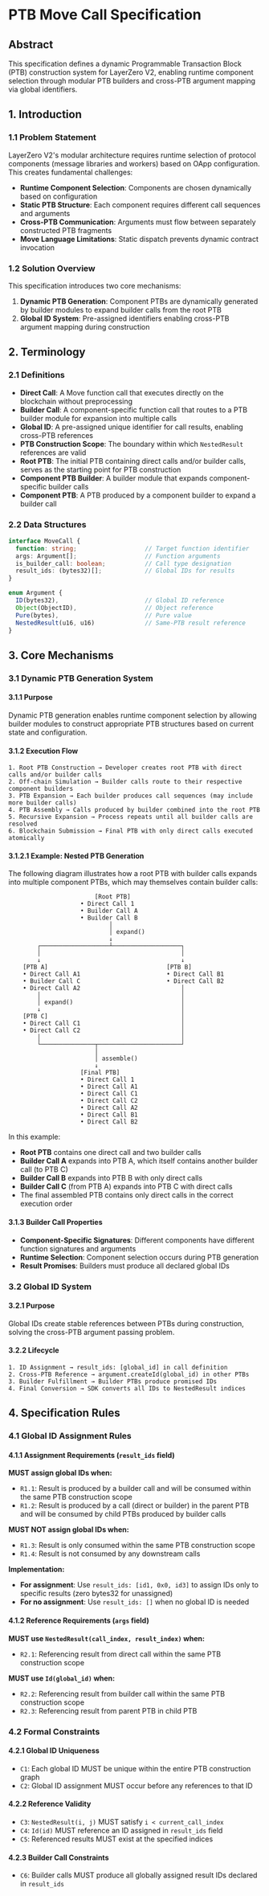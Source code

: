 # PTB Move Call Specification

## Abstract

This specification defines a dynamic Programmable Transaction Block (PTB) construction system for LayerZero V2, enabling runtime component selection through modular PTB builders and cross-PTB argument mapping via global identifiers.

## 1. Introduction

### 1.1 Problem Statement

LayerZero V2's modular architecture requires runtime selection of protocol components (message libraries and workers) based on OApp configuration. This creates fundamental challenges:

- **Runtime Component Selection**: Components are chosen dynamically based on configuration
- **Static PTB Structure**: Each component requires different call sequences and arguments
- **Cross-PTB Communication**: Arguments must flow between separately constructed PTB fragments
- **Move Language Limitations**: Static dispatch prevents dynamic contract invocation

### 1.2 Solution Overview

This specification introduces two core mechanisms:

1. **Dynamic PTB Generation**: Component PTBs are dynamically generated by builder modules to expand builder calls from the root PTB
2. **Global ID System**: Pre-assigned identifiers enabling cross-PTB argument mapping during construction

## 2. Terminology

### 2.1 Definitions

- **Direct Call**: A Move function call that executes directly on the blockchain without preprocessing
- **Builder Call**: A component-specific function call that routes to a PTB builder module for expansion into multiple calls
- **Global ID**: A pre-assigned unique identifier for call results, enabling cross-PTB references
- **PTB Construction Scope**: The boundary within which `NestedResult` references are valid
- **Root PTB**: The initial PTB containing direct calls and/or builder calls, serves as the starting point for PTB construction
- **Component PTB Builder**: A builder module that expands component-specific builder calls
- **Component PTB**: A PTB produced by a component builder to expand a builder call

### 2.2 Data Structures

```typescript
interface MoveCall {
  function: string;                   // Target function identifier
  args: Argument[];                   // Function arguments
  is_builder_call: boolean;           // Call type designation
  result_ids: (bytes32)[];            // Global IDs for results
}

enum Argument {
  ID(bytes32),                        // Global ID reference
  Object(ObjectID),                   // Object reference
  Pure(bytes),                        // Pure value
  NestedResult(u16, u16)              // Same-PTB result reference
}
```

## 3. Core Mechanisms

### 3.1 Dynamic PTB Generation System

#### 3.1.1 Purpose

Dynamic PTB generation enables runtime component selection by allowing builder modules to construct appropriate PTB structures based on current state and configuration.

#### 3.1.2 Execution Flow

```
1. Root PTB Construction → Developer creates root PTB with direct calls and/or builder calls
2. Off-chain Simulation → Builder calls route to their respective component builders
3. PTB Expansion → Each builder produces call sequences (may include more builder calls)
4. PTB Assembly → Calls produced by builder combined into the root PTB
5. Recursive Expansion → Process repeats until all builder calls are resolved
6. Blockchain Submission → Final PTB with only direct calls executed atomically
```

#### 3.1.2.1 Example: Nested PTB Generation

The following diagram illustrates how a root PTB with builder calls expands into multiple component PTBs, which may themselves contain builder calls:

```
                        [Root PTB]
                    • Direct Call 1
                    • Builder Call A
                    • Builder Call B
                            │
                            │ expand()
                            ↓
        ┌───────────────────┴───────────────────┐
        │                                       │
        ↓                                       ↓
    [PTB A]                                 [PTB B]
    • Direct Call A1                        • Direct Call B1
    • Builder Call C                        • Direct Call B2
    • Direct Call A2                            │
        │                                       │
        │ expand()                              │
        ↓                                       │
    [PTB C]                                     │
    • Direct Call C1                            │
    • Direct Call C2                            │
        │                                       │
        └───────────────┬───────────────────────┘
                        │
                        │ assemble()
                        ↓
                    [Final PTB]
                    • Direct Call 1
                    • Direct Call A1
                    • Direct Call C1
                    • Direct Call C2
                    • Direct Call A2
                    • Direct Call B1
                    • Direct Call B2
```

In this example:

- **Root PTB** contains one direct call and two builder calls
- **Builder Call A** expands into PTB A, which itself contains another builder call (to PTB C)
- **Builder Call B** expands into PTB B with only direct calls
- **Builder Call C** (from PTB A) expands into PTB C with direct calls
- The final assembled PTB contains only direct calls in the correct execution order

#### 3.1.3 Builder Call Properties

- **Component-Specific Signatures**: Different components have different function signatures and arguments
- **Runtime Selection**: Component selection occurs during PTB generation
- **Result Promises**: Builders must produce all declared global IDs

### 3.2 Global ID System

#### 3.2.1 Purpose

Global IDs create stable references between PTBs during construction, solving the cross-PTB argument passing problem.

#### 3.2.2 Lifecycle

```
1. ID Assignment → result_ids: [global_id] in call definition
2. Cross-PTB Reference → argument.createId(global_id) in other PTBs
3. Builder Fulfillment → Builder PTBs produce promised IDs
4. Final Conversion → SDK converts all IDs to NestedResult indices
```

## 4. Specification Rules

### 4.1 Global ID Assignment Rules

#### 4.1.1 Assignment Requirements (`result_ids` field)

**MUST assign global IDs when:**

- `R1.1`: Result is produced by a builder call and will be consumed within the same PTB construction scope
- `R1.2`: Result is produced by a call (direct or builder) in the parent PTB and will be consumed by child PTBs produced by builder calls

**MUST NOT assign global IDs when:**

- `R1.3`: Result is only consumed within the same PTB construction scope
- `R1.4`: Result is not consumed by any downstream calls

**Implementation:**

- **For assignment**: Use `result_ids: [id1, 0x0, id3]` to assign IDs only to specific results (zero bytes32 for unassigned)
- **For no assignment**: Use `result_ids: []` when no global ID is needed

#### 4.1.2 Reference Requirements (`args` field)

**MUST use `NestedResult(call_index, result_index)` when:**

- `R2.1`: Referencing result from direct call within the same PTB construction scope

**MUST use `Id(global_id)` when:**

- `R2.2`: Referencing result from builder call within the same PTB construction scope
- `R2.3`: Referencing result from parent PTB in child PTB

### 4.2 Formal Constraints

#### 4.2.1 Global ID Uniqueness

- `C1`: Each global ID MUST be unique within the entire PTB construction graph
- `C2`: Global ID assignment MUST occur before any references to that ID

#### 4.2.2 Reference Validity

- `C3`: `NestedResult(i, j)` MUST satisfy `i < current_call_index`
- `C4`: `Id(id)` MUST reference an ID assigned in `result_ids` field
- `C5`: Referenced results MUST exist at the specified indices

#### 4.2.3 Builder Call Constraints

- `C6`: Builder calls MUST produce all globally assigned result IDs declared in `result_ids`
